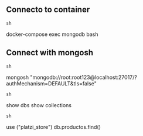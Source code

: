 ## Connecto to container

    sh
docker-compose exec mongodb bash


## Connect with mongosh

    sh
mongosh "mongodb://root:root123@localhost:27017/?authMechanism=DEFAULT&tls=false"


    sh
show dbs
show collections

    sh
use ("platzi_store")
db.productos.find()
